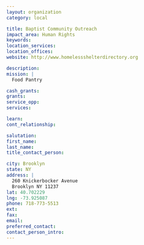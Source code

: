 ```yaml
---
layout: organization
category: local

title: Baptist Community Outreach
impact_area: Human Rights
keywords: 
location_services: 
location_offices: 
website: http://www.homelessshelterdirectory.org

description: 
mission: |
  Food Pantry

cash_grants: 
grants: 
service_opp: 
services: 

learn: 
cont_relationship: 

salutation: 
first_name: 
last_name: 
title_contact_person: 

city: Brooklyn
state: NY
address: |
  260 Knickerbocker Avenue    
  Brooklyn NY 11237
lat: 40.702229
lng: -73.925087
phone: 718-773-5513
ext: 
fax: 
email: 
preferred_contact: 
contact_person_intro: 
---
```

